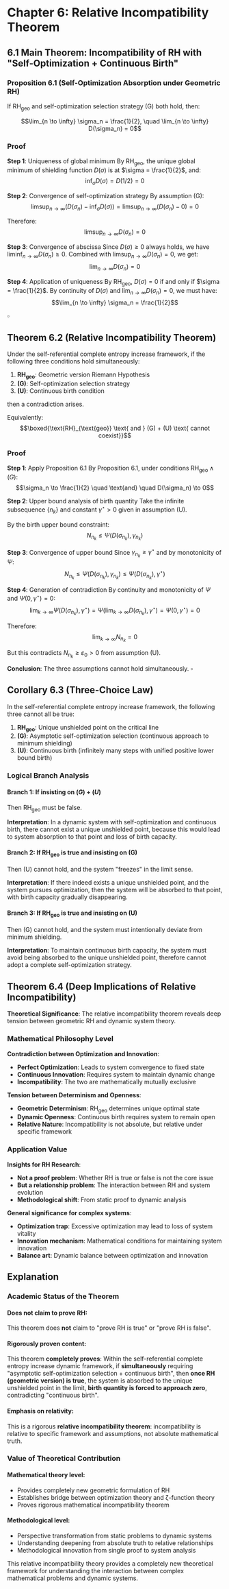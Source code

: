 # Chapter 6: Relative Incompatibility Theorem

## 6.1 Main Theorem: Incompatibility of RH with "Self-Optimization + Continuous Birth"

### Proposition 6.1 (Self-Optimization Absorption under Geometric RH)

If $\text{RH}_{\text{geo}}$ and self-optimization selection strategy (G) both hold, then:

$$\lim_{n \to \infty} \sigma_n = \frac{1}{2}, \quad \lim_{n \to \infty} D(\sigma_n) = 0$$

### Proof

**Step 1**: Uniqueness of global minimum
By $\text{RH}_{\text{geo}}$, the unique global minimum of shielding function $D(\sigma)$ is at $\sigma = \frac{1}{2}$, and:
$$\inf_{\sigma} D(\sigma) = D(1/2) = 0$$

**Step 2**: Convergence of self-optimization strategy
By assumption (G):
$$\limsup_{n \to \infty}(D(\sigma_n) - \inf_{\sigma} D(\sigma)) = \limsup_{n \to \infty}(D(\sigma_n) - 0) = 0$$

Therefore:
$$\limsup_{n \to \infty} D(\sigma_n) = 0$$

**Step 3**: Convergence of abscissa
Since $D(\sigma) \geq 0$ always holds, we have $\liminf_{n \to \infty} D(\sigma_n) \geq 0$.
Combined with $\limsup_{n \to \infty} D(\sigma_n) = 0$, we get:
$$\lim_{n \to \infty} D(\sigma_n) = 0$$

**Step 4**: Application of uniqueness
By $\text{RH}_{\text{geo}}$, $D(\sigma) = 0$ if and only if $\sigma = \frac{1}{2}$.
By continuity of $D(\sigma)$ and $\lim_{n \to \infty} D(\sigma_n) = 0$, we must have:
$$\lim_{n \to \infty} \sigma_n = \frac{1}{2}$$

$\square$

## Theorem 6.2 (Relative Incompatibility Theorem)

Under the self-referential complete entropy increase framework, if the following three conditions hold simultaneously:

1. **$\text{RH}_{\text{geo}}$**: Geometric version Riemann Hypothesis
2. **(G)**: Self-optimization selection strategy  
3. **(U)**: Continuous birth condition

then a contradiction arises.

Equivalently:
$$\boxed{\text{RH}_{\text{geo}} \text{ and } (G) + (U) \text{ cannot coexist}}$$

### Proof

**Step 1**: Apply Proposition 6.1
By Proposition 6.1, under conditions $\text{RH}_{\text{geo}} \wedge (G)$:
$$\sigma_n \to \frac{1}{2} \quad \text{and} \quad D(\sigma_n) \to 0$$

**Step 2**: Upper bound analysis of birth quantity
Take the infinite subsequence $\{n_k\}$ and constant $\gamma^\star > 0$ given in assumption (U).

By the birth upper bound constraint:
$$N_{n_k} \leq \Psi(D(\sigma_{n_k}), \gamma_{n_k})$$

**Step 3**: Convergence of upper bound
Since $\gamma_{n_k} \geq \gamma^\star$ and by monotonicity of $\Psi$:
$$N_{n_k} \leq \Psi(D(\sigma_{n_k}), \gamma_{n_k}) \leq \Psi(D(\sigma_{n_k}), \gamma^\star)$$

**Step 4**: Generation of contradiction
By continuity and monotonicity of $\Psi$ and $\Psi(0, \gamma^\star) = 0$:
$$\lim_{k \to \infty} \Psi(D(\sigma_{n_k}), \gamma^\star) = \Psi\left(\lim_{k \to \infty} D(\sigma_{n_k}), \gamma^\star\right) = \Psi(0, \gamma^\star) = 0$$

Therefore:
$$\lim_{k \to \infty} N_{n_k} = 0$$

But this contradicts $N_{n_k} \geq \varepsilon_0 > 0$ from assumption (U).

**Conclusion**: The three assumptions cannot hold simultaneously. $\square$

## Corollary 6.3 (Three-Choice Law)

In the self-referential complete entropy increase framework, the following three cannot all be true:

1. **$\text{RH}_{\text{geo}}$**: Unique unshielded point on the critical line
2. **(G)**: Asymptotic self-optimization selection (continuous approach to minimum shielding)
3. **(U)**: Continuous birth (infinitely many steps with unified positive lower bound birth)

### Logical Branch Analysis

#### **Branch 1**: If insisting on $(G) + (U)$
Then $\text{RH}_{\text{geo}}$ must be false.

**Interpretation**: In a dynamic system with self-optimization and continuous birth, there cannot exist a unique unshielded point, because this would lead to system absorption to that point and loss of birth capacity.

#### **Branch 2**: If $\text{RH}_{\text{geo}}$ is true and insisting on (G)
Then (U) cannot hold, and the system "freezes" in the limit sense.

**Interpretation**: If there indeed exists a unique unshielded point, and the system pursues optimization, then the system will be absorbed to that point, with birth capacity gradually disappearing.

#### **Branch 3**: If $\text{RH}_{\text{geo}}$ is true and insisting on (U)
Then (G) cannot hold, and the system must intentionally deviate from minimum shielding.

**Interpretation**: To maintain continuous birth capacity, the system must avoid being absorbed to the unique unshielded point, therefore cannot adopt a complete self-optimization strategy.

## Theorem 6.4 (Deep Implications of Relative Incompatibility)

**Theoretical Significance**: The relative incompatibility theorem reveals deep tension between geometric RH and dynamic system theory.

### Mathematical Philosophy Level

**Contradiction between Optimization and Innovation**:
- **Perfect Optimization**: Leads to system convergence to fixed state
- **Continuous Innovation**: Requires system to maintain dynamic change
- **Incompatibility**: The two are mathematically mutually exclusive

**Tension between Determinism and Openness**:
- **Geometric Determinism**: $\text{RH}_{\text{geo}}$ determines unique optimal state
- **Dynamic Openness**: Continuous birth requires system to remain open
- **Relative Nature**: Incompatibility is not absolute, but relative under specific framework

### Application Value

**Insights for RH Research**:
- **Not a proof problem**: Whether RH is true or false is not the core issue
- **But a relationship problem**: The interaction between RH and system evolution
- **Methodological shift**: From static proof to dynamic analysis

**General significance for complex systems**:
- **Optimization trap**: Excessive optimization may lead to loss of system vitality
- **Innovation mechanism**: Mathematical conditions for maintaining system innovation
- **Balance art**: Dynamic balance between optimization and innovation

## Explanation

### **Academic Status of the Theorem**

#### **Does not claim to prove RH**:
This theorem does **not** claim to "prove RH is true" or "prove RH is false".

#### **Rigorously proven content**:
This theorem **completely proves**: Within the self-referential complete entropy increase dynamic framework, if **simultaneously** requiring "asymptotic self-optimization selection + continuous birth", then **once RH (geometric version) is true**, the system is absorbed to the unique unshielded point in the limit, **birth quantity is forced to approach zero**, contradicting "continuous birth".

#### **Emphasis on relativity**:
This is a rigorous **relative incompatibility theorem**: incompatibility is relative to specific framework and assumptions, not absolute mathematical truth.

### **Value of Theoretical Contribution**

#### **Mathematical theory level**:
- Provides completely new geometric formulation of RH
- Establishes bridge between optimization theory and ζ-function theory
- Proves rigorous mathematical incompatibility theorem

#### **Methodological level**:
- Perspective transformation from static problems to dynamic systems
- Understanding deepening from absolute truth to relative relationships
- Methodological innovation from single proof to system analysis

This relative incompatibility theory provides a completely new theoretical framework for understanding the interaction between complex mathematical problems and dynamic systems.

